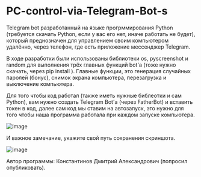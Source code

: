 # PC-control-via-Telegram-Bot-s

Telegram bot разработанный на языке прогрммирования Python (требуется скачать Python, если у вас его нет, иначе работать не будет), который преднозначен для управлением своим компьютером удалённо, через телефон, где есть приложение мессенджер Telegram. 

В ходе разработки были использованы библиотеки os, pyscreenshot и random для выполнения трёх главных функций bot'а (тоже нужно скачать, через pip install <name>). Главные функции, это генерация случайных паролей (бонус), снимок экрана компьютера, перезагрузка и выключение компьютера. 
  
Для того чтобы код работал (также иметь нужные библеотки и сам Python), вам нужно создать Telegram Bot'а (через FatherBot) и вставить токен в код, далее сам код мы ставим на автозапуск, это нужно для того чтобы наша программа работала при каждом запуске компьютера. 

![image](https://user-images.githubusercontent.com/87833115/212561300-6706b7b9-af08-4501-ac00-7ef8abb358a6.png)
  
И важное замечание, укажите свой путь сохранения скриншота.

![image](https://user-images.githubusercontent.com/87833115/212561208-4776b905-1716-44f7-b08f-5dd38a59c5f8.png)

Автор программы: Константинов Дмитрий Александрович (попросил опубликовать).

